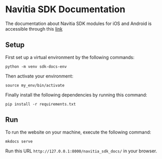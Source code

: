 # Navitia SDK Documentation

The documentation about Navitia SDK modules for iOS and Android is accessible through this [link](https://hove-io.github.io/navitia_sdk_docs/)

## Setup

First set up a virtual environment by the following commands:

```shell
python -m venv sdk-docs-env
```

Then activate your environment:

```shell
source my_env/bin/activate
```

Finally install the following dependencies by running this command:

```shell
pip install -r requirements.txt
```

## Run

To run the website on your machine, execute the following command:

```shell
mkdocs serve
```

Run this URL `http://127.0.0.1:8000/navitia_sdk_docs/` in your browser.
